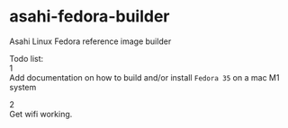 # asahi-fedora-builder
Asahi Linux Fedora reference image builder  

Todo list:  
1  
Add documentation on how to build and/or install ```Fedora 35``` on a mac M1 system

2  
Get wifi working.
